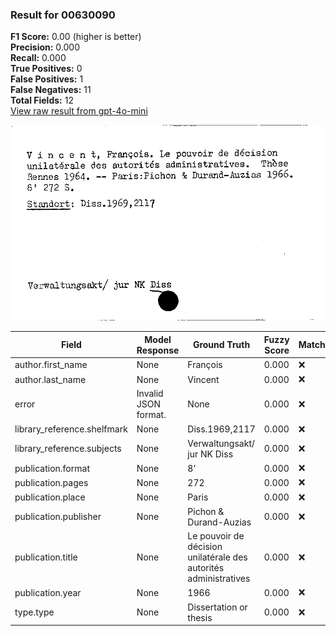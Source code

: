 ### Result for 00630090
**F1 Score:** 0.00 (higher is better)<br>**Precision:** 0.000<br>**Recall:** 0.000<br>**True Positives:** 0<br>**False Positives:** 1<br>**False Negatives:** 11<br>**Total Fields:** 12<br>[View raw result from gpt-4o-mini](https://github.com/RISE-UNIBAS/humanities_data_benchmark/blob/main/results/2025-10-03/T0164/request_T0164_00630090.json)

<img src="https://github.com/RISE-UNIBAS/humanities_data_benchmark/blob/main/benchmarks/zettelkatalog/images/00630090.jpg?raw=true" alt="00630090" width="600px">

| Field | Model Response | Ground Truth | Fuzzy Score | Match |
|-------|----------------|--------------|-------------|-------|
| author.first_name | None | François | 0.000 | ❌ |
| author.last_name | None | Vincent | 0.000 | ❌ |
| error | Invalid JSON format. | None | 0.000 | ❌ |
| library_reference.shelfmark | None | Diss.1969,2117 | 0.000 | ❌ |
| library_reference.subjects | None | Verwaltungsakt/ jur NK Diss | 0.000 | ❌ |
| publication.format | None | 8' | 0.000 | ❌ |
| publication.pages | None | 272 | 0.000 | ❌ |
| publication.place | None | Paris | 0.000 | ❌ |
| publication.publisher | None | Pichon & Durand-Auzias | 0.000 | ❌ |
| publication.title | None | Le pouvoir de décision unilatérale des autorités administratives | 0.000 | ❌ |
| publication.year | None | 1966 | 0.000 | ❌ |
| type.type | None | Dissertation or thesis | 0.000 | ❌ |
